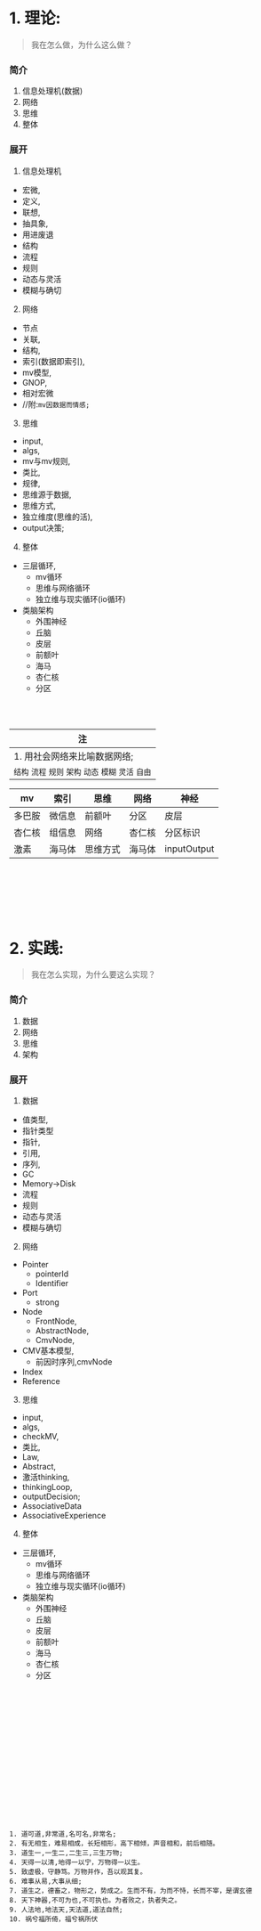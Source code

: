 
# 1. 理论:
> 我在怎么做，为什么这么做？



### 简介

1. 信息处理机(数据)
2. 网络
3. 思维
4. 整体

### 展开

1. 信息处理机
  * 宏微,
  * 定义,
  * 联想,
  * 抽具象,
  * 用进废退
  * 结构
  * 流程
  * 规则
  * 动态与灵活
  * 模糊与确切
2. 网络
  * 节点
  * 关联,
  * 结构,
  * 索引(数据即索引),
  * mv模型,
  * GNOP,
  * 相对宏微
  * //附:`mv因数据而情感;`
3. 思维
  * input,
  * algs,
  * mv与mv规则,
  * 类比,
  * 规律,
  * 思维源于数据,
  * 思维方式,
  * 独立维度(思维的活),
  * output决策;
4. 整体
  * 三层循环,
    - mv循环
    - 思维与网络循环
    - 独立维与现实循环(io循环)
  * 类脑架构
    - 外围神经
    - 丘脑
    - 皮层
    - 前额叶
    - 海马
    - 杏仁核
    - 分区



<br><br>



| 注 |
| --- |
| 1. 用社会网络来比喻数据网络; |
| `结构` `流程` `规则` `架构` `动态` `模糊` `灵活` `自由` |



| mv | 索引 | 思维 | 网络 | 神经 |
| --- | --- | --- | --- | --- |
| 多巴胺 | 微信息 | 前额叶 | 分区 | 皮层 |
| 杏仁核 | 组信息 | 网络 | 杏仁核 | 分区标识 |
| 激素 | 海马体 | 思维方式 | 海马体 | inputOutput |







<br><br><br><br><br>




# 2. 实践:
> 我在怎么实现，为什么要这么实现？

### 简介

1. 数据
2. 网络
3. 思维
4. 架构

### 展开

1. 数据
  * 值类型,
  * 指针类型
  * 指针,
  * 引用,
  * 序列,
  * GC
  * Memory->Disk
  * 流程
  * 规则
  * 动态与灵活
  * 模糊与确切
2. 网络
  * Pointer
    - pointerId
    - Identifier
  * Port
    - strong
  * Node
    - FrontNode,
    - AbstractNode,
    - CmvNode,
  * CMV基本模型,
    - 前因时序列,cmvNode
  * Index
  * Reference
3. 思维
  * input,
  * algs,
  * checkMV,
  * 类比,
  * Law,
  * Abstract,
  * 激活thinking,
  * thinkingLoop,
  * outputDecision;
  * AssociativeData
  * AssociativeExperience
4. 整体
  * 三层循环,
    - mv循环
    - 思维与网络循环
    - 独立维与现实循环(io循环)
  * 类脑架构
    - 外围神经
    - 丘脑
    - 皮层
    - 前额叶
    - 海马
    - 杏仁核
    - 分区




























<br><br><br><br><br><br><br><br><br><br><br><br><br><br>

```
1. 道可道,非常道,名可名,非常名;
2. 有无相生，难易相成，长短相形，高下相倾，声音相和，前后相随。
3. 道生一,一生二,二生三,三生万物;
4. 天得一以清,地得一以宁，万物得一以生。
5. 致虚极，守静笃。万物并作，吾以观其复。
6. 难事从易,大事从细;
7. 道生之，德畜之，物形之，势成之。生而不有，为而不恃，长而不宰，是谓玄德
8. 天下神器,不可为也,不可执也。为者败之，执者失之。
9. 人法地,地法天,天法道,道法自然;
10. 祸兮福所倚，福兮祸所伏
```
